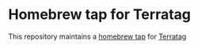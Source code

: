 # Homebrew tap for Terratag
This repository maintains a [homebrew tap](https://docs.brew.sh/Taps) for [Terratag](https://github.com/env0/terratag)
